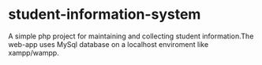 # student-information-system
A simple php project for maintaining and collecting student information.The web-app uses MySql database on a localhost enviroment like xampp/wampp.

